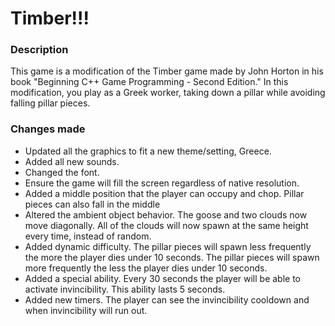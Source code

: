 # Timber!!!

### Description

This game is a modification of the Timber game made by John Horton in his book "Beginning C++ Game Programming - Second Edition." In this modification, you play as a
Greek worker, taking down a pillar while avoiding falling pillar pieces.

### Changes made

- Updated all the graphics to fit a new theme/setting, Greece.
- Added all new sounds.
- Changed the font.
- Ensure the game will fill the screen regardless of native resolution.
- Added a middle position that the player can occupy and chop. Pillar pieces can also fall in the middle
- Altered the ambient object behavior. The goose and two clouds now move diagonally. All of the clouds will now spawn at the same height every time, instead of random.
- Added dynamic difficulty. The pillar pieces will spawn less frequently the more the player dies under 10 seconds. The pillar pieces will spawn more frequently the
  less the player dies under 10 seconds.
- Added a special ability. Every 30 seconds the player will be able to activate invincibility. This ability lasts 5 seconds.
- Added new timers. The player can see the invincibility cooldown and when invincibility will run out.

